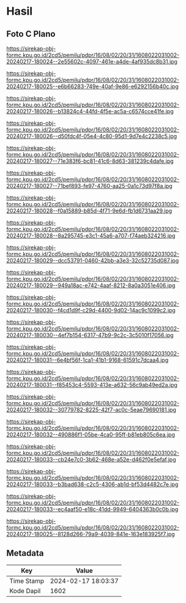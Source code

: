 # Hasil

## Foto C Plano

https://sirekap-obj-formc.kpu.go.id/2cd5/pemilu/pdpr/16/08/02/20/31/1608022031002-20240217-180024--2e55602c-4097-461e-a4de-4af935dc8b31.jpg

https://sirekap-obj-formc.kpu.go.id/2cd5/pemilu/pdpr/16/08/02/20/31/1608022031002-20240217-180025--e6b66283-749e-40af-9e86-e6292156b40c.jpg

https://sirekap-obj-formc.kpu.go.id/2cd5/pemilu/pdpr/16/08/02/20/31/1608022031002-20240217-180026--b13824c4-44fd-4f5e-ac5a-c6574cce41fe.jpg

https://sirekap-obj-formc.kpu.go.id/2cd5/pemilu/pdpr/16/08/02/20/31/1608022031002-20240217-180026--d50fdc4f-05e4-4c80-95d1-9d7e4c2238c5.jpg

https://sirekap-obj-formc.kpu.go.id/2cd5/pemilu/pdpr/16/08/02/20/31/1608022031002-20240217-180027--71e383f6-bc81-41c6-8d63-381239c4dafe.jpg

https://sirekap-obj-formc.kpu.go.id/2cd5/pemilu/pdpr/16/08/02/20/31/1608022031002-20240217-180027--71bef893-fe97-4760-aa25-0a1c73d97f8a.jpg

https://sirekap-obj-formc.kpu.go.id/2cd5/pemilu/pdpr/16/08/02/20/31/1608022031002-20240217-180028--f0a15889-b85d-4f71-9e6d-fb1d6731aa29.jpg

https://sirekap-obj-formc.kpu.go.id/2cd5/pemilu/pdpr/16/08/02/20/31/1608022031002-20240217-180028--8a295745-e3c1-45a6-a707-f74aeb324216.jpg

https://sirekap-obj-formc.kpu.go.id/2cd5/pemilu/pdpr/16/08/02/20/31/1608022031002-20240217-180029--dcc53791-0460-42bb-a3e3-32c52735d087.jpg

https://sirekap-obj-formc.kpu.go.id/2cd5/pemilu/pdpr/16/08/02/20/31/1608022031002-20240217-180029--949a18ac-e742-4aaf-8212-8a0a3051e406.jpg

https://sirekap-obj-formc.kpu.go.id/2cd5/pemilu/pdpr/16/08/02/20/31/1608022031002-20240217-180030--f4cd1d9f-c29d-4400-9d02-14ac9c1099c2.jpg

https://sirekap-obj-formc.kpu.go.id/2cd5/pemilu/pdpr/16/08/02/20/31/1608022031002-20240217-180030--4ef7b154-6317-47b9-9c2c-3c5010f17056.jpg

https://sirekap-obj-formc.kpu.go.id/2cd5/pemilu/pdpr/16/08/02/20/31/1608022031002-20240217-180031--6e4bf56f-1ca1-41b1-9168-61591c7dcaa4.jpg

https://sirekap-obj-formc.kpu.go.id/2cd5/pemilu/pdpr/16/08/02/20/31/1608022031002-20240217-180031--f85453c4-5593-413e-a632-56c9ab49ed2a.jpg

https://sirekap-obj-formc.kpu.go.id/2cd5/pemilu/pdpr/16/08/02/20/31/1608022031002-20240217-180032--30779782-8225-42f7-ac0c-5eae79690181.jpg

https://sirekap-obj-formc.kpu.go.id/2cd5/pemilu/pdpr/16/08/02/20/31/1608022031002-20240217-180032--490886f1-05be-4ca0-95ff-b81eb805c6ea.jpg

https://sirekap-obj-formc.kpu.go.id/2cd5/pemilu/pdpr/16/08/02/20/31/1608022031002-20240217-180033--cb24e7c0-3b62-468e-a52e-d462f0e5efaf.jpg

https://sirekap-obj-formc.kpu.go.id/2cd5/pemilu/pdpr/16/08/02/20/31/1608022031002-20240217-180033--b3bad638-c2c5-4306-ab1d-bf53d4482c7e.jpg

https://sirekap-obj-formc.kpu.go.id/2cd5/pemilu/pdpr/16/08/02/20/31/1608022031002-20240217-180033--ec4aaf50-e18c-41dd-9949-6404363b0c0b.jpg

https://sirekap-obj-formc.kpu.go.id/2cd5/pemilu/pdpr/16/08/02/20/31/1608022031002-20240217-180025--8128d266-79a9-4039-841e-163e183925f7.jpg


## Metadata

| Key        | Value               |
| ---------- | ------------------- |
| Time Stamp | 2024-02-17 18:03:37 |
| Kode Dapil | 1602                |



